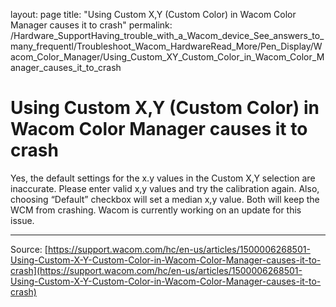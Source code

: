 layout: page
title: "Using Custom X,Y (Custom Color) in Wacom Color Manager causes it to crash"
permalink: /Hardware_SupportHaving_trouble_with_a_Wacom_device_See_answers_to_many_frequentl/Troubleshoot_Wacom_HardwareRead_More/Pen_Display/Wacom_Color_Manager/Using_Custom_XY_Custom_Color_in_Wacom_Color_Manager_causes_it_to_crash

# Using Custom X,Y (Custom Color) in Wacom Color Manager causes it to crash

Yes, the default settings for the x.y values in the Custom X,Y selection are inaccurate. Please enter valid x,y values and try the calibration again. Also, choosing “Default” checkbox will set a median x,y value. Both will keep the WCM from crashing. Wacom is currently working on an update for this issue.

---
Source: [https://support.wacom.com/hc/en-us/articles/1500006268501-Using-Custom-X-Y-Custom-Color-in-Wacom-Color-Manager-causes-it-to-crash](https://support.wacom.com/hc/en-us/articles/1500006268501-Using-Custom-X-Y-Custom-Color-in-Wacom-Color-Manager-causes-it-to-crash)
